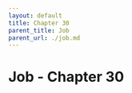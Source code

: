 ```yaml
---
layout: default
title: Chapter 30
parent_title: Job
parent_url: ./job.md
---
```


# Job - Chapter 30
